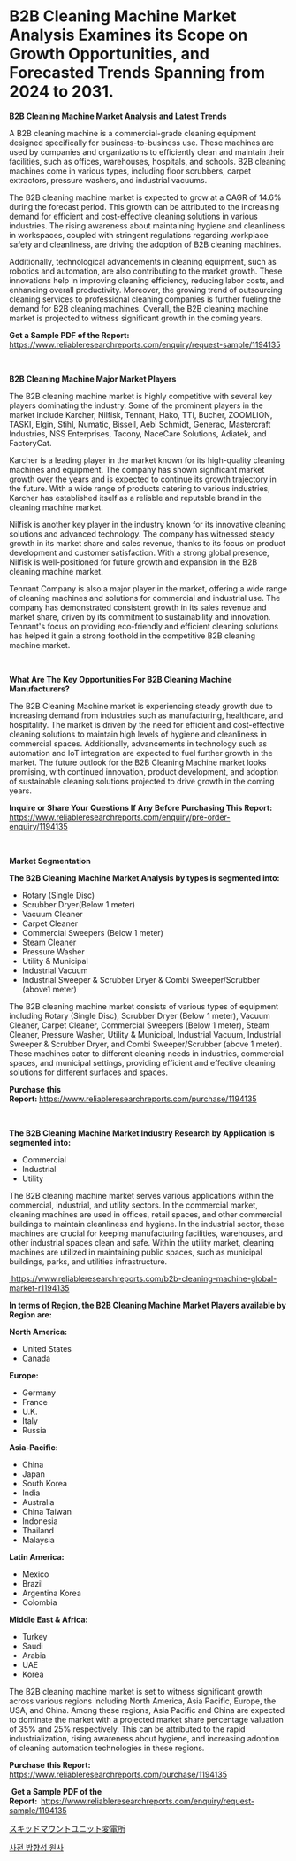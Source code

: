 <p><h1>B2B Cleaning Machine Market Analysis Examines its Scope on Growth Opportunities, and Forecasted Trends Spanning from 2024 to 2031.</h1></p><p><strong>B2B Cleaning Machine Market Analysis and Latest Trends</strong></p>
<p><p>A B2B cleaning machine is a commercial-grade cleaning equipment designed specifically for business-to-business use. These machines are used by companies and organizations to efficiently clean and maintain their facilities, such as offices, warehouses, hospitals, and schools. B2B cleaning machines come in various types, including floor scrubbers, carpet extractors, pressure washers, and industrial vacuums.</p><p>The B2B cleaning machine market is expected to grow at a CAGR of 14.6% during the forecast period. This growth can be attributed to the increasing demand for efficient and cost-effective cleaning solutions in various industries. The rising awareness about maintaining hygiene and cleanliness in workspaces, coupled with stringent regulations regarding workplace safety and cleanliness, are driving the adoption of B2B cleaning machines.</p><p>Additionally, technological advancements in cleaning equipment, such as robotics and automation, are also contributing to the market growth. These innovations help in improving cleaning efficiency, reducing labor costs, and enhancing overall productivity. Moreover, the growing trend of outsourcing cleaning services to professional cleaning companies is further fueling the demand for B2B cleaning machines. Overall, the B2B cleaning machine market is projected to witness significant growth in the coming years.</p></p>
<p><strong>Get a Sample PDF of the Report:&nbsp;</strong> <a href="https://www.reliableresearchreports.com/enquiry/request-sample/1194135">https://www.reliableresearchreports.com/enquiry/request-sample/1194135</a></p>
<p>&nbsp;</p>
<p><strong>B2B Cleaning Machine Major Market Players</strong></p>
<p><p>The B2B cleaning machine market is highly competitive with several key players dominating the industry. Some of the prominent players in the market include Karcher, Nilfisk, Tennant, Hako, TTI, Bucher, ZOOMLION, TASKI, Elgin, Stihl, Numatic, Bissell, Aebi Schmidt, Generac, Mastercraft Industries, NSS Enterprises, Tacony, NaceCare Solutions, Adiatek, and FactoryCat.</p><p>Karcher is a leading player in the market known for its high-quality cleaning machines and equipment. The company has shown significant market growth over the years and is expected to continue its growth trajectory in the future. With a wide range of products catering to various industries, Karcher has established itself as a reliable and reputable brand in the cleaning machine market.</p><p>Nilfisk is another key player in the industry known for its innovative cleaning solutions and advanced technology. The company has witnessed steady growth in its market share and sales revenue, thanks to its focus on product development and customer satisfaction. With a strong global presence, Nilfisk is well-positioned for future growth and expansion in the B2B cleaning machine market.</p><p>Tennant Company is also a major player in the market, offering a wide range of cleaning machines and solutions for commercial and industrial use. The company has demonstrated consistent growth in its sales revenue and market share, driven by its commitment to sustainability and innovation. Tennant's focus on providing eco-friendly and efficient cleaning solutions has helped it gain a strong foothold in the competitive B2B cleaning machine market.</p></p>
<p>&nbsp;</p>
<p><strong>What Are The Key Opportunities For B2B Cleaning Machine Manufacturers?</strong></p>
<p><p>The B2B Cleaning Machine market is experiencing steady growth due to increasing demand from industries such as manufacturing, healthcare, and hospitality. The market is driven by the need for efficient and cost-effective cleaning solutions to maintain high levels of hygiene and cleanliness in commercial spaces. Additionally, advancements in technology such as automation and IoT integration are expected to fuel further growth in the market. The future outlook for the B2B Cleaning Machine market looks promising, with continued innovation, product development, and adoption of sustainable cleaning solutions projected to drive growth in the coming years.</p></p>
<p><strong>Inquire or Share Your Questions If Any Before Purchasing This Report:</strong> <a href="https://www.reliableresearchreports.com/enquiry/pre-order-enquiry/1194135">https://www.reliableresearchreports.com/enquiry/pre-order-enquiry/1194135</a></p>
<p>&nbsp;</p>
<p><strong>Market Segmentation</strong></p>
<p><strong>The B2B Cleaning Machine Market Analysis by types is segmented into:</strong></p>
<p><ul><li>Rotary (Single Disc)</li><li>Scrubber Dryer(Below 1 meter)</li><li>Vacuum Cleaner</li><li>Carpet Cleaner</li><li>Commercial Sweepers (Below 1 meter)</li><li>Steam Cleaner</li><li>Pressure Washer</li><li>Utility & Municipal</li><li>Industrial Vacuum</li><li>Industrial Sweeper & Scrubber Dryer & Combi Sweeper/Scrubber (above1 meter)</li></ul></p>
<p><p>The B2B cleaning machine market consists of various types of equipment including Rotary (Single Disc), Scrubber Dryer (Below 1 meter), Vacuum Cleaner, Carpet Cleaner, Commercial Sweepers (Below 1 meter), Steam Cleaner, Pressure Washer, Utility & Municipal, Industrial Vacuum, Industrial Sweeper & Scrubber Dryer, and Combi Sweeper/Scrubber (above 1 meter). These machines cater to different cleaning needs in industries, commercial spaces, and municipal settings, providing efficient and effective cleaning solutions for different surfaces and spaces.</p></p>
<p><strong>Purchase this Report:&nbsp;</strong><a href="https://www.reliableresearchreports.com/purchase/1194135">https://www.reliableresearchreports.com/purchase/1194135</a></p>
<p>&nbsp;</p>
<p><strong>The B2B Cleaning Machine Market Industry Research by Application is segmented into:</strong></p>
<p><ul><li>Commercial</li><li>Industrial</li><li>Utility</li></ul></p>
<p><p>The B2B cleaning machine market serves various applications within the commercial, industrial, and utility sectors. In the commercial market, cleaning machines are used in offices, retail spaces, and other commercial buildings to maintain cleanliness and hygiene. In the industrial sector, these machines are crucial for keeping manufacturing facilities, warehouses, and other industrial spaces clean and safe. Within the utility market, cleaning machines are utilized in maintaining public spaces, such as municipal buildings, parks, and utilities infrastructure.</p></p>
<p><a href="https://www.reliableresearchreports.com/b2b-cleaning-machine-global-market-r1194135">&nbsp;https://www.reliableresearchreports.com/b2b-cleaning-machine-global-market-r1194135</a></p>
<p><strong>In terms of Region, the B2B Cleaning Machine Market Players available by Region are:</strong></p>
<p>
    <p> <strong> North America: </strong>
        <ul>
            <li>United States</li>
            <li>Canada</li>
        </ul>
        </p> 
    <p> <strong> Europe: </strong>
        <ul>
            <li>Germany</li>
            <li>France</li>
            <li>U.K.</li>
            <li>Italy</li>
            <li>Russia</li>
        </ul>
        </p> 
    <p> <strong> Asia-Pacific: </strong>
        <ul>
            <li>China</li>
            <li>Japan</li>
            <li>South Korea</li>
            <li>India</li>
            <li>Australia</li>
            <li>China Taiwan</li>
            <li>Indonesia</li>
            <li>Thailand</li>
            <li>Malaysia</li>
        </ul>
        </p> 
    <p> <strong> Latin America: </strong>
        <ul>
            <li>Mexico</li>
            <li>Brazil</li>
            <li>Argentina Korea</li>
            <li>Colombia</li>
        </ul>
        </p> 
    <p> <strong> Middle East & Africa: </strong>
        <ul>
            <li>Turkey</li>
            <li>Saudi</li>
            <li>Arabia</li>
            <li>UAE</li>
            <li>Korea</li>
        </ul>
    </p>
    </p>
<p><p>The B2B cleaning machine market is set to witness significant growth across various regions including North America, Asia Pacific, Europe, the USA, and China. Among these regions, Asia Pacific and China are expected to dominate the market with a projected market share percentage valuation of 35% and 25% respectively. This can be attributed to the rapid industrialization, rising awareness about hygiene, and increasing adoption of cleaning automation technologies in these regions.</p></p>
<p><strong>Purchase this Report: </strong><a href="https://www.reliableresearchreports.com/purchase/1194135">https://www.reliableresearchreports.com/purchase/1194135</a></p>
<p>&nbsp;<strong>Get a Sample PDF of the Report:&nbsp;&nbsp;</strong><a href="https://www.reliableresearchreports.com/enquiry/request-sample/1194135">https://www.reliableresearchreports.com/enquiry/request-sample/1194135</a></p>
<p><strong></strong></p>
<p><p><a href="https://github.com/lily-u-genius/Market-Research-Report-List-1/blob/main/362681491624.md">スキッドマウントユニット変電所</a></p><p><a href="https://medium.com/@fly879567/%EC%82%AC%EC%A0%84-%EB%B0%A9%ED%96%A5%EC%84%B1-%EA%B0%80%EA%B3%B5%EC%82%AC-%EC%8B%9C%EC%9E%A5-2031%EB%85%84%EA%B9%8C%EC%A7%80%EC%9D%98-%ED%8A%B8%EB%A0%8C%EB%93%9C-%EC%98%88%EC%B8%A1-%EB%B0%8F-%EA%B2%BD%EC%9F%81-%EB%B6%84%EC%84%9D-cfc964dccf31">사전 방향성 원사</a></p></p>
